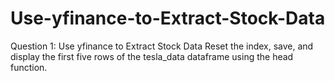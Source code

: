 # Use-yfinance-to-Extract-Stock-Data
Question 1: Use yfinance to Extract Stock Data  Reset the index, save, and display the first five rows of the tesla_data dataframe using the head function.
